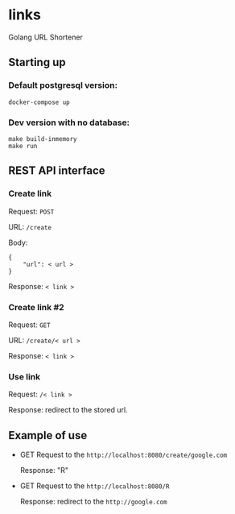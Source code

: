 # links
Golang URL Shortener

## Starting up
### Default postgresql version:
```
docker-compose up
```
### Dev version with no database:
```
make build-inmemory
make run
```

## REST API interface
### Create link
Request: `POST`

URL: `/create`

Body:

    {
        "url": < url >
    }

Response: `< link >`

### Create link #2
Request: `GET`

URL: `/create/< url >`

Response: `< link >`

### Use link
Request: `/< link >`

Response: redirect to the stored url.

## Example of use
- GET Request to the `http://localhost:8080/create/google.com`

   Response: "R"


- GET Request to the `http://localhost:8080/R`

   Response: redirect to the `http://google.com`


